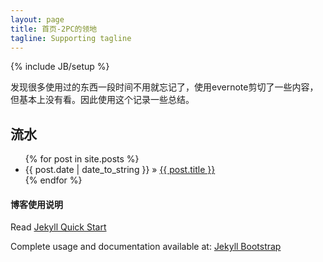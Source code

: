 ```yaml
---
layout: page
title: 首页-2PC的领地
tagline: Supporting tagline
---
```

{% include JB/setup %}

发现很多使用过的东西一段时间不用就忘记了，使用evernote剪切了一些内容，但基本上没有看。因此使用这个记录一些总结。

## 流水

<ul class="posts">
  {% for post in site.posts %}
    <li><span>{{ post.date | date_to_string }}</span> &raquo; <a href="{{ BASE_PATH }}{{ post.url }}">{{ post.title }}</a></li>
  {% endfor %}
</ul>


#### 博客使用说明
Read [Jekyll Quick Start](http://jekyllbootstrap.com/usage/jekyll-quick-start.html)

Complete usage and documentation available at: [Jekyll Bootstrap](http://jekyllbootstrap.com)
